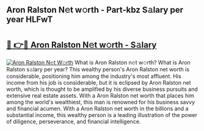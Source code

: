 ## Aron Ralston N𝚎t w𝚘rth - Part-kbz S𝚊lary per year HLFwT

# <h2><a href="http://gc15doe.nevu.top/?p=Aron+Ralston">🔗 👉🔴 Aron Ralston N𝚎t w𝚘rth - S𝚊lary</a></h2>

[![Aron Ralston N𝚎t W𝚘rth](https://i.imgur.com/Oavwk0R.jpeg)](http://gc15doe.nevu.top/?p=Aron+Ralston)
What is Aron Ralston n𝚎t w𝚘rth? What is Aron Ralston s𝚊lary per year?
This wealthy person's Aron Ralston net worth is considerable, positioning him among the industry's most affluent. His income from his job is considerable, but it is eclipsed by Aron Ralston net worth, which is thought to be amplified by his diverse business pursuits and extensive real estate assets. With a Aron Ralston net worth that places him among the world's wealthiest, this man is renowned for his business savvy and financial acumen. With a Aron Ralston net worth in the billions and a substantial income, this wealthy person is a leading illustration of the power of diligence, perseverance, and financial intelligence.
